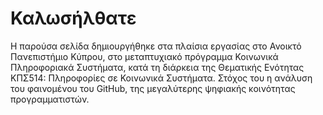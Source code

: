 # Καλωσήλθατε
Η παρούσα σελίδα δημιουργήθηκε στα πλαίσια  εργασίας στο Ανοικτό Πανεπιστήμιο Κύπρου, στο μεταπτυχιακό πρόγραμμα Κοινωνικά Πληροφοριακά Συστήματα, κατά τη διάρκεια της Θεματικής Ενότητας ΚΠΣ514: Πληροφορίες σε Κοινωνικά Συστήματα. Στόχος του η ανάλυση του φαινομένου του GitHub, της μεγαλύτερης ψηφιακής κοινότητας προγραμματιστών.

